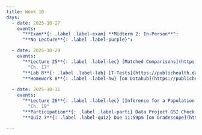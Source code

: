 ```yaml
---
title: Week 10
days:
  - date: 2025-10-27
    events:
      "**Exam**{: .label .label-exam} **Midterm 2: In-Person**":
      "**No Lecture**{: .label .label-purple}":    

  - date: 2025-10-29
    events:
      "**Lecture 25**{: .label .label-lec} [Matched Comparisons](https://ph142-ucb.github.io/fa25/src/lec/Lec_25_Paired-t-test.html) [(Recording)](https://kaf.berkeley.edu/media/t/1_v2kigh1s/354120542)": 
        "Ch. 17"
      "**Lab 8**{: .label .label-lab} [T-Tests](https://publichealth.datahub.berkeley.edu/hub/user-redirect/git-pull?repo=https%3A%2F%2Fgithub.com%2Fph142-ucb%2Fph142-fa25&urlpath=rstudio%2F&branch=main) (Due Nov 1st)":
      "**Homework 8**{: .label .label-hw} [on Datahub](https://publichealth.datahub.berkeley.edu/hub/user-redirect/git-pull?repo=https%3A%2F%2Fgithub.com%2Fph142-ucb%2Fph142-fa25&urlpath=rstudio%2F&branch=main) ":
      
  - date: 2025-10-31
    events:
      "**Lecture 26**{: .label .label-lec} [Inference for a Population Proportion](https://ph142-ucb.github.io/fa25/src/lec/Lec26_Inference-population-proportion.html) [(Recording)](https://kaf.berkeley.edu/media/t/1_nyis4tf2/354120542)":
        "Ch. 19"
      "**Participation**{: .label .label-parti} Data Project GSI Check-In":
      "**Quiz 7**{: .label .label-quiz} Due 11:59pm [on Gradescope](https://www.gradescope.com/courses/833518)":
      
---
```

